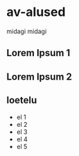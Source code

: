 # av-alused
midagi midagi
## Lorem Ipsum 1

## Lorem Ipsum 2

## loetelu
- el 1
- el 2
- el 3
- el 4
- el 5
